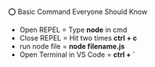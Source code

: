 ⭕ Basic Command Everyone Should Know <br />
<ul>
    <li>  Open REPEL = Type <strong>node</strong> in cmd </li>
    <li>  Close REPEL = Hit two times <strong> ctrl + c </strong> </li>
    <li>  run node file = <strong> node filename.js </strong> </li>
    <li>  Open Terminal in VS Code = <strong> ctrl + ` </strong> </li>
</ul>


